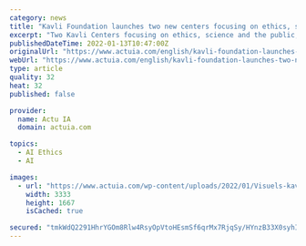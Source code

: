 ```yaml
---
category: news
title: "Kavli Foundation launches two new centers focusing on ethics, science and the public"
excerpt: "Two Kavli Centers focusing on ethics, science and the public, one at the University of California at Berkeley and the other at the University of Cambridge, were launched last December to help the public understand the impact of scientific discoveries,"
publishedDateTime: 2022-01-13T10:47:00Z
originalUrl: "https://www.actuia.com/english/kavli-foundation-launches-two-new-centers-focusing-on-ethics-science-and-the-public/"
webUrl: "https://www.actuia.com/english/kavli-foundation-launches-two-new-centers-focusing-on-ethics-science-and-the-public/"
type: article
quality: 32
heat: 32
published: false

provider:
  name: Actu IA
  domain: actuia.com

topics:
  - AI Ethics
  - AI

images:
  - url: "https://www.actuia.com/wp-content/uploads/2022/01/Visuels-kavli-foundation.png"
    width: 3333
    height: 1667
    isCached: true

secured: "tmkWdQ2291HhrYGOm8Rlw4RsyOpVtoHEsmSf6qrMx7RjqSy/HYnzB33X0syhIa1EklC9C7XPiOT3olqCB7OigjU1KvkQ1gRKfioDWey0Z4tcpyMiFD6dv8VdBoTHJEfBr2ttBbdVCYV8NFO4AdhiLDGT+u8aLNBTS81JfpWO/in5l5OrcOPfjEv/wSQ/bemUP4pcztCoobcdG5dLK7RRKo1GfcVfozBKpuvxQOeS/+wM1ScodVqnRZRb33UZ31Tuk1sOmQ2JHH6oqI7geD2qwdsnI+gisZc3iv2QuvPkFwbzqhZ8DCMWQgpFern8JuFDJsy6gnINp+l6buUNUlA31l2DCD8g0ffcaiWwo0g75vU=;9cl4VFdu/sSZcPVmI/ZNtg=="
---
```


